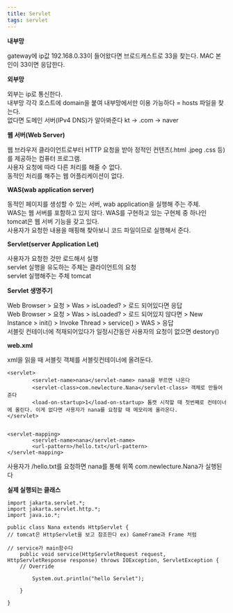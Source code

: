 ```yaml
---
title: Servlet
tags: servlet
---
```


**내부망**

gateway에 ip값 192.168.0.33이 들어왔다면 브로드캐스트로 33을 찾는다. MAC 본인이 33이면 응답한다.

**외부망**

외부는 ip로 통신한다.   
내부망 각각 호스트에 domain을 붙여 내부망에서만 이용 가능하다 = hosts 파일을 찾는다.   
없다면 도메인 서버(IPv4 DNS)가 알아봐준다 kt -> .com -> naver   

**웹 서버(Web Server)**

웹 브라우저 클라이언트로부터 HTTP 요청을 받아 정적인 컨텐츠(.html .jpeg .css 등)를 제공하는 컴퓨터 프로그램.   
사용자 요청에 따라 다른 처리를 해줄 수 없다.   
동적인 처리를 해주는 웹 어플리케이션이 없다.   

**WAS(wab application server)**

동적인 페이지를 생성할 수 있는 서버, wab application을 실행해 주는 주체.   
WAS는 웹 서버를 포함하고 있지 않다. WAS를 구현하고 있는 구현체 중 하나인 tomcat은 웹 서버 기능을 갖고 있다.   
사용자가 요청한 내용을 매핑해 찾아보니 코드 파일이므로 실행해서 준다.   

**Servlet(server Application Let)**

사용자가 요청한 것만 로드해서 실행   
servlet 실행을 유도하는 주체는 클라이언트의 요청   
servlet 실행해주는 주체 tomcat   

**Servlet 생명주기**

Web Browser > 요청 > Was > isLoaded? > 로드 되어있다면 응답   
Web Browser > 요청 > Was > isLoaded? > 로드 되어있지 않다면 > New Instance > init() > Invoke Thread > service() > WAS > 응답   
서블릿 컨테이너에 적재되어있다가 일정시간동안 사용자의 요청이 없으면 destory()


**web.xml**

xml을 읽을 때 서블릿 객체를 서블릿컨테이너에 올려둔다.

```
<servlet>
		<servlet-name>nana</servlet-name> nana을 부르면 나온다
		<servlet-class>com.newlecture.Nana</servlet-class> 객체로 만들어 준다
		<load-on-startup>1</load-on-startup> 톰캣 시작할 때 첫번째로 컨테이너에 올린다. 이게 없다면 사용자가 nana를 요청할 때 메모리에 올라온다.
</servlet>


<servlet-mapping>
		<servlet-name>nana</servlet-name>
		<url-pattern>/hello.txt</url-pattern>
</servlet-mapping>
```

사용자가 /hello.txt를 요청하면 nana를 통해 위쪽 com.newlecture.Nana가 실행된다

**실제 실행되는 클래스**

```
import jakarta.servlet.*;
import jakarta.servlet.http.*;
import java.io.*;

public class Nana extends HttpServlet {
// tomcat은 HttpServlet을 보고 참조한다 ex) GameFrame과 Frame 처럼

// service가 main함수다
	public void service(HttpServletRequest request, HttpServletResponse response) throws IOException, ServletException {
	// Override
	
		System.out.println("hello Servlet");

	}

}
```
